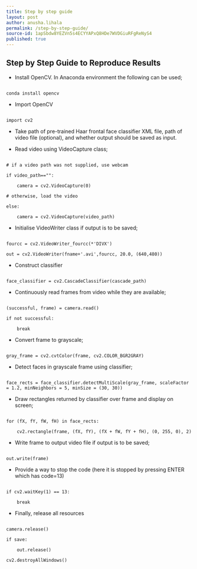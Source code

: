 ```yaml
---
title: Step by step guide 
layout: post
author: anusha.lihala
permalink: /step-by-step-guide/
source-id: 1apSbdw8YEZVn5s4ECYYAPxQ8HDe7WVDGiuRFgReNyS4
published: true
---
```

## Step by Step Guide to Reproduce Results

* Install OpenCV. In Anaconda environment the following can be used;

```

conda install opencv

```

* Import OpenCV

```

import cv2

```

* Take path of pre-trained Haar frontal face classifier XML file, path of video file (optional), and whether output should be saved as input.

* Read video using VideoCapture class;

```

# if a video path was not supplied, use webcam

if video_path=="":

	camera = cv2.VideoCapture(0)

# otherwise, load the video

else:

	camera = cv2.VideoCapture(video_path)

```

* Initialise VideoWriter class if output is to be saved;

```

fourcc = cv2.VideoWriter_fourcc(*'DIVX')

out = cv2.VideoWriter(fname+'.avi',fourcc, 20.0, (640,480))

```

* Construct classifier

```

face_classifier = cv2.CascadeClassifier(cascade_path)

```

* Continuously read frames from video while they are available;

```

(successful, frame) = camera.read()

if not successful:

	break

```

* Convert frame to grayscale;

```

gray_frame = cv2.cvtColor(frame, cv2.COLOR_BGR2GRAY)

```

* Detect faces in grayscale frame using classifier;

```

face_rects = face_classifier.detectMultiScale(gray_frame, scaleFactor = 1.2, minNeighbors = 5, minSize = (30, 30))

```

* Draw rectangles returned by classifier over frame and display on screen;

```

for (fX, fY, fW, fH) in face_rects:

	cv2.rectangle(frame, (fX, fY), (fX + fW, fY + fH), (0, 255, 0), 2)

```

* Write frame to output video file if output is to be saved;

```

out.write(frame)

```

* Provide a way to stop the code (here it is stopped by pressing ENTER which has code=13)

```

if cv2.waitKey(1) == 13:

	break

```

* Finally, release all resources

```

camera.release()

if save:

    out.release()

cv2.destroyAllWindows()

```

